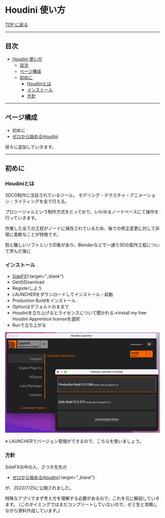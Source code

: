 # Houdini 使い方

[TOP に戻る](../../index.md)

---

## 目次

- [Houdini 使い方](#houdini-使い方)
  - [目次](#目次)
  - [ページ構成](#ページ構成)
  - [初めに](#初めに)
    - [Houdiniとは](#houdiniとは)
    - [インストール](#インストール)
    - [方針](#方針)

---
## ページ構成
- 初めに
- [ゼロから始めるHoudini](houdini_starting_from_scratch.md)

徐々に追加していきます。

---
## 初めに
### Houdiniとは
3DCG制作に注目されているツール。
モデリング・テクスチャ・アニメーション・ライティングを全て行える。

プロシージャルという制作方式をとっており、いわゆるノードベースにて操作を行っていきます。

作業した全ての工程がノードに保存されているため、後での修正変更に対して非常に柔軟なことが特徴です。

割と難しいソフトという印象があり、Blenderなどで一通り3Dの製作工程について学んだ後に

### インストール
- [SideFX](https://www.sidefx.com/ja/){:target="_blank"} 
- GetのDownload
- Registerしよう
- LAUNCHERをダウンロードしてインストール・起動
- Production Buildをインストール
- Optionはデフォルトのままで
- Houdiniを立ち上げるとライセンスについて聞かれる->Install my free Houdini Apprentice licenseを選択
- Runで立ち上がる

![](img/houdini_launcher.png)

※ LAUNCHERでバージョン管理ができるので、こちらを使いましょう。

### 方針
SideFXの中の人、さつき先生の
- [ゼロから始めるHoudini](https://www.youtube.com/playlist?list=PLAsWwUHApt3P92c3R1VjJrPJQNIfEijrT){:target="_blank"} 

が、2022/7/25に公開されました。

特殊なアプリでまず考え方を理解する必要があるので、これを元に解説していきます。
(このタイミングではまだコンプリートしていないので、ゼミ生と攻略しながら資料作成しています。)
